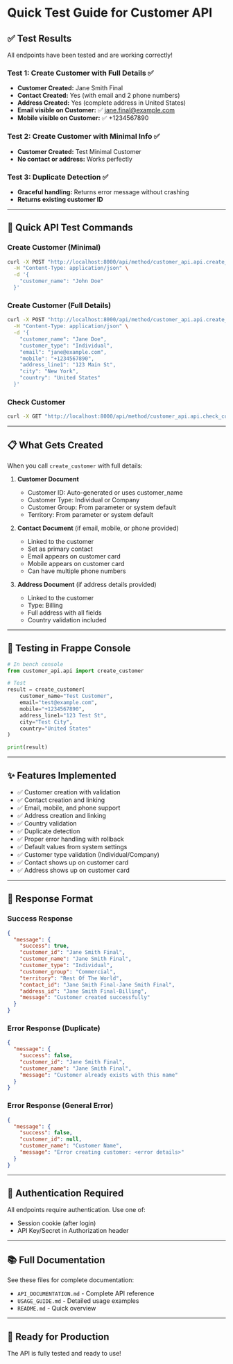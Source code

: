 # Quick Test Guide for Customer API

## ✅ Test Results

All endpoints have been tested and are working correctly!

### Test 1: Create Customer with Full Details ✅
- **Customer Created:** Jane Smith Final
- **Contact Created:** Yes (with email and 2 phone numbers)
- **Address Created:** Yes (complete address in United States)
- **Email visible on Customer:** ✅ jane.final@example.com
- **Mobile visible on Customer:** ✅ +1234567890

### Test 2: Create Customer with Minimal Info ✅
- **Customer Created:** Test Minimal Customer
- **No contact or address:** Works perfectly

### Test 3: Duplicate Detection ✅
- **Graceful handling:** Returns error message without crashing
- **Returns existing customer ID**

---

## 🚀 Quick API Test Commands

### Create Customer (Minimal)
```bash
curl -X POST "http://localhost:8000/api/method/customer_api.api.create_customer" \
  -H "Content-Type: application/json" \
  -d '{
    "customer_name": "John Doe"
  }'
```

### Create Customer (Full Details)
```bash
curl -X POST "http://localhost:8000/api/method/customer_api.api.create_customer" \
  -H "Content-Type: application/json" \
  -d '{
    "customer_name": "Jane Doe",
    "customer_type": "Individual",
    "email": "jane@example.com",
    "mobile": "+1234567890",
    "address_line1": "123 Main St",
    "city": "New York",
    "country": "United States"
  }'
```

### Check Customer
```bash
curl -X GET "http://localhost:8000/api/method/customer_api.api.check_customer_registered?customer_name=Jane%20Doe"
```

---

## 📋 What Gets Created

When you call `create_customer` with full details:

1. **Customer Document** 
   - Customer ID: Auto-generated or uses customer_name
   - Customer Type: Individual or Company
   - Customer Group: From parameter or system default
   - Territory: From parameter or system default

2. **Contact Document** (if email, mobile, or phone provided)
   - Linked to the customer
   - Set as primary contact
   - Email appears on customer card
   - Mobile appears on customer card
   - Can have multiple phone numbers

3. **Address Document** (if address details provided)
   - Linked to the customer
   - Type: Billing
   - Full address with all fields
   - Country validation included

---

## 🔧 Testing in Frappe Console

```python
# In bench console
from customer_api.api import create_customer

# Test
result = create_customer(
    customer_name="Test Customer",
    email="test@example.com",
    mobile="+1234567890",
    address_line1="123 Test St",
    city="Test City",
    country="United States"
)

print(result)
```

---

## ✨ Features Implemented

- ✅ Customer creation with validation
- ✅ Contact creation and linking
- ✅ Email, mobile, and phone support
- ✅ Address creation and linking
- ✅ Country validation
- ✅ Duplicate detection
- ✅ Proper error handling with rollback
- ✅ Default values from system settings
- ✅ Customer type validation (Individual/Company)
- ✅ Contact shows up on customer card
- ✅ Address shows up on customer card

---

## 🎯 Response Format

### Success Response
```json
{
  "message": {
    "success": true,
    "customer_id": "Jane Smith Final",
    "customer_name": "Jane Smith Final",
    "customer_type": "Individual",
    "customer_group": "Commercial",
    "territory": "Rest Of The World",
    "contact_id": "Jane Smith Final-Jane Smith Final",
    "address_id": "Jane Smith Final-Billing",
    "message": "Customer created successfully"
  }
}
```

### Error Response (Duplicate)
```json
{
  "message": {
    "success": false,
    "customer_id": "Jane Smith Final",
    "customer_name": "Jane Smith Final",
    "message": "Customer already exists with this name"
  }
}
```

### Error Response (General Error)
```json
{
  "message": {
    "success": false,
    "customer_id": null,
    "customer_name": "Customer Name",
    "message": "Error creating customer: <error details>"
  }
}
```

---

## 🔐 Authentication Required

All endpoints require authentication. Use one of:
- Session cookie (after login)
- API Key/Secret in Authorization header

---

## 📚 Full Documentation

See these files for complete documentation:
- `API_DOCUMENTATION.md` - Complete API reference
- `USAGE_GUIDE.md` - Detailed usage examples
- `README.md` - Quick overview

---

## 🎉 Ready for Production

The API is fully tested and ready to use!

